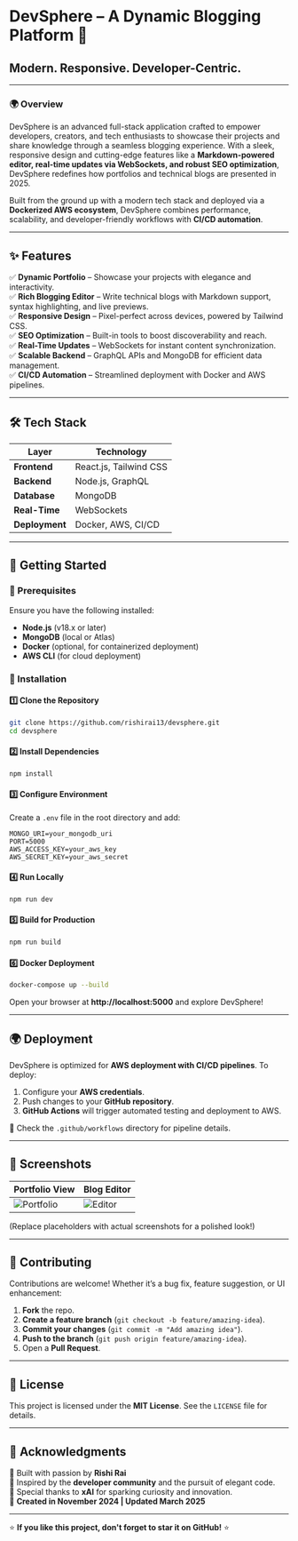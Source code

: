 # DevSphere – A Dynamic Blogging Platform 🚀

## Modern. Responsive. Developer-Centric.

---

### 🌍 Overview
DevSphere is an advanced full-stack application crafted to empower developers, creators, and tech enthusiasts to showcase their projects and share knowledge through a seamless blogging experience. With a sleek, responsive design and cutting-edge features like a **Markdown-powered editor, real-time updates via WebSockets, and robust SEO optimization**, DevSphere redefines how portfolios and technical blogs are presented in 2025.

Built from the ground up with a modern tech stack and deployed via a **Dockerized AWS ecosystem**, DevSphere combines performance, scalability, and developer-friendly workflows with **CI/CD automation**.

---

## ✨ Features
✅ **Dynamic Portfolio** – Showcase your projects with elegance and interactivity.  
✅ **Rich Blogging Editor** – Write technical blogs with Markdown support, syntax highlighting, and live previews.  
✅ **Responsive Design** – Pixel-perfect across devices, powered by Tailwind CSS.  
✅ **SEO Optimization** – Built-in tools to boost discoverability and reach.  
✅ **Real-Time Updates** – WebSockets for instant content synchronization.  
✅ **Scalable Backend** – GraphQL APIs and MongoDB for efficient data management.  
✅ **CI/CD Automation** – Streamlined deployment with Docker and AWS pipelines.  

---

## 🛠️ Tech Stack
| Layer       | Technology        |
|------------|------------------|
| **Frontend**  | React.js, Tailwind CSS |
| **Backend**  | Node.js, GraphQL |
| **Database**  | MongoDB |
| **Real-Time**  | WebSockets |
| **Deployment**  | Docker, AWS, CI/CD |

---

## 🚀 Getting Started

### 📌 Prerequisites
Ensure you have the following installed:
- **Node.js** (v18.x or later)
- **MongoDB** (local or Atlas)
- **Docker** (optional, for containerized deployment)
- **AWS CLI** (for cloud deployment)

### 📂 Installation
#### 1️⃣ Clone the Repository
```bash
git clone https://github.com/rishirai13/devsphere.git
cd devsphere
```
#### 2️⃣ Install Dependencies
```bash
npm install
```
#### 3️⃣ Configure Environment
Create a `.env` file in the root directory and add:
```env
MONGO_URI=your_mongodb_uri
PORT=5000
AWS_ACCESS_KEY=your_aws_key
AWS_SECRET_KEY=your_aws_secret
```
#### 4️⃣ Run Locally
```bash
npm run dev
```
#### 5️⃣ Build for Production
```bash
npm run build
```
#### 6️⃣ Docker Deployment
```bash
docker-compose up --build
```
Open your browser at **http://localhost:5000** and explore DevSphere!

---

## 🌍 Deployment
DevSphere is optimized for **AWS deployment with CI/CD pipelines**. To deploy:
1. Configure your **AWS credentials**.
2. Push changes to your **GitHub repository**.
3. **GitHub Actions** will trigger automated testing and deployment to AWS.

📂 Check the `.github/workflows` directory for pipeline details.

---

## 📸 Screenshots
| **Portfolio View** | **Blog Editor** |
|-------------------|----------------|
| ![Portfolio](https://your-image-link.com) | ![Editor](https://your-image-link.com) |

(Replace placeholders with actual screenshots for a polished look!)

---

## 🤝 Contributing
Contributions are welcome! Whether it’s a bug fix, feature suggestion, or UI enhancement:

1. **Fork** the repo.
2. **Create a feature branch** (`git checkout -b feature/amazing-idea`).
3. **Commit your changes** (`git commit -m "Add amazing idea"`).
4. **Push to the branch** (`git push origin feature/amazing-idea`).
5. Open a **Pull Request**.

---

## 📜 License
This project is licensed under the **MIT License**. See the `LICENSE` file for details.

---

## 🙌 Acknowledgments
💙 Built with passion by **Rishi Rai**  
🔗 Inspired by the **developer community** and the pursuit of elegant code.  
🚀 Special thanks to **xAI** for sparking curiosity and innovation.  
📅 **Created in November 2024 | Updated March 2025**

---

⭐ **If you like this project, don't forget to star it on GitHub!** ⭐

